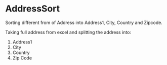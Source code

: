 # AddressSort
Sorting different from of Address into Address1, City, Country and Zipcode.

Taking full address from excel and splitting the address into:
1. Address1
2. City
3. Country
4. Zip Code
